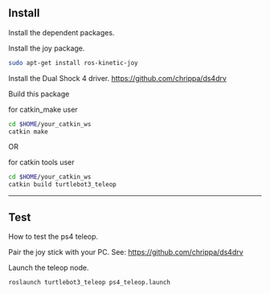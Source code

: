 Install
---
Install the dependent packages.

Install the joy package.
```sh
sudo apt-get install ros-kinetic-joy
```

Install the Dual Shock 4 driver. 
https://github.com/chrippa/ds4drv

Build this package

for catkin_make user
```sh
cd $HOME/your_catkin_ws
catkin make
```

OR

for catkin tools user
```sh
cd $HOME/your_catkin_ws
catkin build turtlebot3_teleop
```

---

Test
---
How to test the ps4 teleop.

Pair the joy stick with your PC. 
See: https://github.com/chrippa/ds4drv

Launch the teleop node.
```sh
roslaunch turtlebot3_teleop ps4_teleop.launch
```